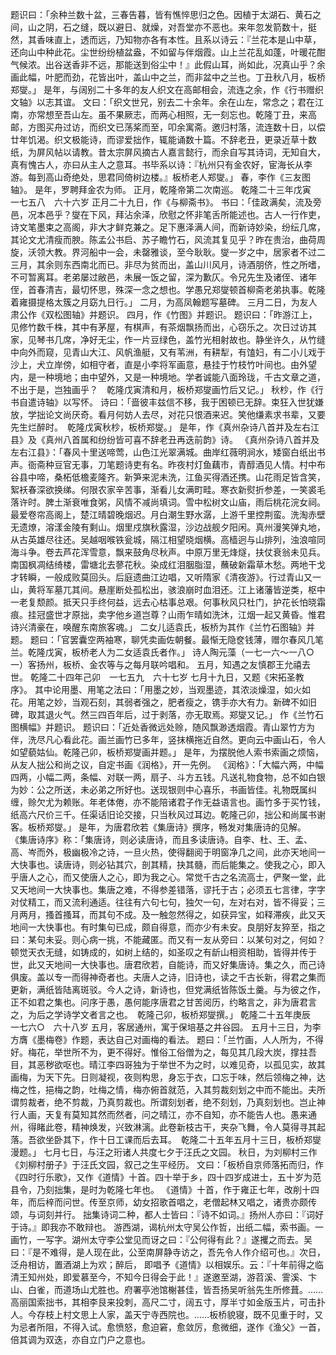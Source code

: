 <!-- { "loadSidebar": true } -->
题识曰：「余种兰数十盆，三春告暮，皆有憔悴思归之色。因植于太湖石、黄石之间，山之阴，石之缝，既以避日、就燥，对吾堂亦不恶也。来年忽发箭数十，挺然，其香味直上，透而远，乃知物亦各有本性。且系以诗云：『兰花本是山中草，还向山中种此花。尘世纷纷植盆盎，不如留与伴烟霞。山上兰花乱如蓬，叶暖花酣气候浓。出谷送香非不远，那能送到俗尘中！』此假山耳，尚如此，况真山乎？余画此幅，叶肥而劲，花皆出叶，盖山中之兰，而非盆中之兰也。丁丑秋八月，板桥郑燮。」
是年，与阔别二十多年的友人织文在高邮相会，流连之余，作《行书赠织文轴》以志其谊。
文曰：「织文世兄，别去二十余年。余在山左，常念之；君在江南，亦常想至吾山左。虽不果厥志，而两心相照，无一刻忘也。乾隆丁丑，来高邮，方图买舟过访，而织文已荡桨而至，叩余寓斋。邀归村落，流连数十日，以偿廿年饥渴。织文极能诗，而谬爱拙作，辄能诵数十篇。不辞老丑，更录近草十数纸，为屏风帖以请教。昔太宗屏风摘古人嘉言懿行，而余自写其诗词，无知自大，真有愧古人，亦曰从主人之意耳。书毕系以诗：『杭州只有金农好，宦海长从李游。每到高山奇绝处，思君同倚树边楼。』板桥老人郑燮。」
春，李作《三友图轴》。
是年，罗聘拜金农为师。
正月，乾隆帝第二次南巡。
乾隆二十三年戊寅　一七五八　六十六岁
正月二十九日，作《与柳斋书》。
书曰：「佳政满矣，流及旁邑，况本邑乎？燮在下风，拜沾余泽，欣慰之怀非笔舌所能述也。古人一行作吏，诗文笔墨束之高阁，非大才鲜克兼之。足下惠泽满人间，而新诗妙染，纷纭几席，其论文尤清瘦而腴。陈孟公书启、苏子瞻竹石，风流其复见乎？昨在贵治，曲荷周旋，沃领大教。界河船中一会，未罄雅谈，至今耿耿。燮一岁之中，居家者不过二三月，其余则东西南北而已。非尽为贫而出，盖山川风月，诗酒朋侪，性之所嗜，不可暂离耳。老弟屡过敝邑，未展一饭之留，深为歉仄。令兄先生及诸侄、诸年侄，首春清吉，最切怀思，殊深一念之想也。学愚兄郑燮顿首柳斋老弟执事。乾隆着雍摄提格太簇之月窈九日行。」
二月，为高凤翰题写墓碑。
三月二日，为友人肃公作《双松图轴》并题识。
四月，作《竹图》并题识。
题识曰：「昨游江上，见修竹数千株，其中有茅屋，有棋声，有茶烟飘扬而出，心窃乐之。次日过访其家，见琴书几席，净好无尘，作一片豆绿色，盖竹光相射故也。静坐许久，从竹缝中向外而窥，见青山大江、风帆渔艇，又有苇洲，有耕犁，有馌妇，有二小儿戏于沙上，犬立岸傍，如相守者，直是小李将军画意，悬挂于竹枝竹叶间也。由外望内，是一种境地；由中望外，又是一种境地。学者诚能八面玲珑，千古文章之道，不出于是，岂独画乎？　乾隆戊寅清和月，板桥郑燮画竹后又记。」
秋杪，作《行书自遣诗轴》以写怀。
诗曰：「啬彼丰兹信不移，我于困顿已无辞。束狂入世犹嫌放，学拙论文尚厌奇。看月何妨人去尽，对花只恨酒来迟。笑他缣素求书辈，又要先生烂醉时。　乾隆戊寅秋杪，板桥郑燮。」
是年，作《真州杂诗八首并及左右江县》及《真州八首属和纷纷皆可喜不辞老丑再迭前韵》诗。
《真州杂诗八首并及左右江县》：「春风十里送啼莺，山色江光翠满城。曲岸红薇明涧水，矮窗白纸出书声。衙斋种豆官无事，刀笔题诗吏有名。昨夜村灯鱼藕市，青醇酒见人情。村中布谷县中啼，桑柘低檐麦隆齐。新笋来泥未洗，江鱼买得酒还携。山花雨足皆含笑，絮袄春深欲换绨。何限农家辛苦事，渐看儿女满町畦。寒衣新熨折参差，一笑裘毛落许时。脾土渐衰唯食粥，风情不减尚填词。雪中松树文山庙，雨后桃花浣女祠。最爱卷帘高阁上，楚江晴碧晚烟迟。月白潮生野水潺，上游千里控荆蛮。洗淘赤壁无遗燎，溶漾金陵有剩山。烟里戍旗秋露湿，沙边战舰夕阳闲。真州漫笑弹丸地，从古英雄尽往还。吴越咽喉铁瓮城，隔江相望晓烟横。高樯迥与山排列，浊浪喧同海斗争。卷去芦花浑雪意，飘来鼓角尽秋声。中原万里无烽燧，扶仗衰翁未见兵。南国枫凋结绮楼，雷塘北去蓼花秋。染成红泪胭脂湿，蘸破新霜草木愁。两地干戈才转瞬，一般成败莫回头。后庭遗曲江边唱，又听隋家《清夜游》。行过青山又一山，黄将军墓兀其间。悬崖断处孤松出，骇浪崩时血泪还。江上诸藩皆逆类，枢中一老复颓颜。抵天只手终何益，远去心枯事总艰。何事秋风只杜门，护花长怕晓霜痕。挂冠盛世才原拙，卖字他乡道岂尊？山雨乍晴如洗沐，江烟一起又黄昏。惟君诗兴清豪在，唤醒东南旅客魂。」
二女儿适袁氏，板桥为其作《兰竹石图轴》并题。
题曰：「官罢囊空两袖寒，聊凭卖画佐朝餐。最惭无隐奁钱薄，赠尔春风几笔兰。乾隆戊寅，板桥老人为二女适袁氏者作。」
诗人陶元藻（一七一六～一八○一）客扬州，板桥、金农等与之每月联吟唱和。
五月，知遇之友慎郡王允禧去世。
乾隆二十四年己卯　一七五九　六十七岁
七月十九日，又题《宋拓圣教序》。
其中论用墨、用笔之法曰：「用墨之妙，当观墨迹，其浓淡燥湿，如火如花。用笔之妙，当观石刻，其弱者强之，肥者瘦之，镌手亦大有力。新碑不如旧碑，取其退火气。然三四百年后，过于剥落，亦无取焉。郑燮又记。」
作《兰竹石图横幅》并题识。
题识曰：「近处香微远处赊，随风飘渺透烟霞。青山翠竹方为伴，洗尽凡心看此花。画兰画竹已多年，竖抹横拖近自然。更向云中画山石，令人如望藐姑仙。乾隆己卯，板桥郑燮画并题。」
是年，为摆脱他人索书索画之烦恼，从友人拙公和尚之议，自定书画《润格》，开一先例。
《润格》：「大幅六两，中幅四两，小幅二两，条幅、对联一两，扇子、斗方五钱。凡送礼物食物，总不如白银为妙：公之所送，未必弟之所好也。送现银则中心喜乐，书画皆佳。礼物既属纠缠，赊欠尤为赖账。年老体倦，亦不能陪诸君子作无益语言也。画竹多于买竹钱，纸高六尺价三千。任渠话旧论交接，只当秋风过耳边。乾隆己卯，拙公和尚属书谢客。板桥郑燮。」
是年，为唐君欣若《集唐诗》撰序，畅发对集唐诗的见解。
《集唐诗序》称：「集唐诗，则必读唐诗，而且多读唐诗。自李、杜、王、孟、高、岑而外，极幽极冷之诗，一旦火热，使得翻阅于明窗净几之间，此亦天地间一大快事也。读唐诗，则必钻其穴，剖其精，抉其髓，而后能集之。使我之心，即入乎唐人之心，而又使唐人之心，即为我之心。常觉千古之名流高士，俨聚一堂，此又天地间一大快事也。集唐之难，不得参差错落，谬托于古；必须五七言律，字字对仗精工，而又流利通适。往往有六句七句，独欠一句，左对右对，皆不得妥；三月两月，搔首搔耳，而其句不成。及一触忽然得之，如获异宝，如释滞疾，此又天地间一大快事也。有时集句已成，颇自得意，而亦少有未安。良朋好友猝至，指之曰：某句未妥。则心病一挑，不能藏匿。而又有一友从旁曰：以某句对之，何如？顿觉天衣无缝，如铸成的，如树上结的，如圣叹之有龂山相资相助，皆得并传于世，此又天地间一大快事也。唐君欣若，自能诗，而又好集唐诗。集之久，而己诗俱废。盖以专一而得神奇者也。夫唐人之诗，旧诗也，读之千古长新，得君之集而更新，满纸皆陆离斑驳。今人之诗，新诗也，但党满纸皆陈饭土羹。与为彼之作，正不如君之集也。问序于愚，愚何能序唐君之甘苦阅历，约略言之，非为唐君言之，为后之学诗学文者言之也。　乾隆己卯，板桥郑燮撰。」
乾隆二十五年庚辰　一七六○　六十八岁
五月，客居通州，寓于保培基之井谷园。
五月十三日，为李方膺《墨梅卷》作题，表达自己对画梅的看法。
题曰：「兰竹画，人人所为，不得好。梅花，举世所不为，更不得好。惟俗工俗僧为之，每见其几段大炭，撑拄吾目，其恶秽欲呕也。晴江李四哥独为于举世不为之时，以难见奇，以孤见实，故其画梅，为天下先。日则凝视，夜则构思，身忘于衣，口忘于味，然后领梅之神，达梅之性，挹梅之韵，吐梅之情，梅亦俯首就范，入其剪裁刻划之中而不能出。夫所谓剪裁者，绝不剪裁，乃真剪裁也。所谓刻划者，绝不刻划，乃真刻划也。岂止神行人画，天复有莫知其然而然者，问之晴江，亦不自知，亦不能告人也。愚来通州，得睹此卷，精神焕发，兴致淋漓。此卷新枝古干，夹杂飞舞，令人莫得寻其起落。吾欲坐卧其下，作十日工课而后去耳。　乾隆二十五年五月十三日，板桥郑燮漫题。」
七月七日，与汪之珩诸人共度七夕于汪氏之文园。
秋日，为刘柳村三作《刘柳村册子》于汪氏文园，叙己之生平经历。
文曰：「板桥自京师落拓而归，作《四时行乐歌》，又作《道情》十首。四十举于乡，四十四岁成进士，五十岁为范县令，乃刻拙集，是时为乾隆七年也。
《道情》十首，作于雍正七年，改削十四年，而后梓而问世。传至京师，幼女招歌首唱之，老僧起林又唱之，诸贵亦颇传颂，与词刻并行。
拙集诗词二种，都人士皆曰：『诗不如词。』扬州人亦曰：『词好于诗。』即我亦不敢辩也。
游西湖，谒杭州太守吴公作哲，出纸二幅，索书画。一画竹，一写字。湖州太守李公堂见而讶之曰：『公何得有此？』遂攫之而去。吴曰：『是不难得，是人现在此，公至南屏静寺访之，吾先令人作介绍可也。』次日，泛舟相访，置酒湖上为欢；醉后，
即唱予《道情》以相娱乐。云：『十年前得之临清王知州处，即爱慕至今，不知今日得会于此！』遂邀至湖，游苕溪、霅溪、卞山、白雀，而道场山尤胜也。府署亭池馆榭甚佳，皆吾扬吴听翁先生所修葺。……高丽国索拙书，其相李艮来投刺，高尺二寸，阔五寸，厚半寸如金版玉片，可击扑人。今存枝上村文思上人家，盖天宁寺西院也。……板桥貌寝，既不见重于时，又为忌者所阻，不得入试。愈愤怒，愈迫窘，愈敛厉，愈微细，遂作《渔父》一首，倍其调为双迭，亦自立门户之意也。
